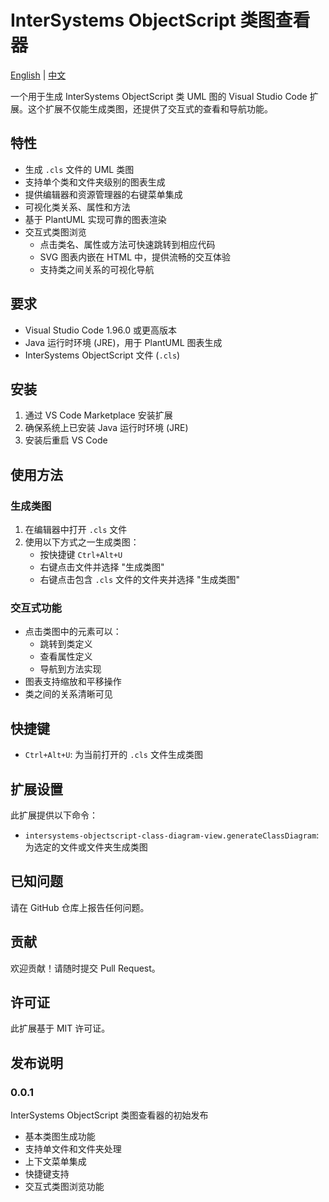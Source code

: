 # InterSystems ObjectScript 类图查看器

[English](README.md) | [中文](README.zh-CN.md)

一个用于生成 InterSystems ObjectScript 类 UML 图的 Visual Studio Code 扩展。这个扩展不仅能生成类图，还提供了交互式的查看和导航功能。

## 特性

- 生成 `.cls` 文件的 UML 类图
- 支持单个类和文件夹级别的图表生成
- 提供编辑器和资源管理器的右键菜单集成
- 可视化类关系、属性和方法
- 基于 PlantUML 实现可靠的图表渲染
- 交互式类图浏览
  - 点击类名、属性或方法可快速跳转到相应代码
  - SVG 图表内嵌在 HTML 中，提供流畅的交互体验
  - 支持类之间关系的可视化导航

## 要求

- Visual Studio Code 1.96.0 或更高版本
- Java 运行时环境 (JRE)，用于 PlantUML 图表生成
- InterSystems ObjectScript 文件 (`.cls`)

## 安装

1. 通过 VS Code Marketplace 安装扩展
2. 确保系统上已安装 Java 运行时环境 (JRE)
3. 安装后重启 VS Code

## 使用方法

### 生成类图
1. 在编辑器中打开 `.cls` 文件
2. 使用以下方式之一生成类图：
   - 按快捷键 `Ctrl+Alt+U`
   - 右键点击文件并选择 "生成类图"
   - 右键点击包含 `.cls` 文件的文件夹并选择 "生成类图"

### 交互式功能
- 点击类图中的元素可以：
  - 跳转到类定义
  - 查看属性定义
  - 导航到方法实现
- 图表支持缩放和平移操作
- 类之间的关系清晰可见

## 快捷键

- `Ctrl+Alt+U`: 为当前打开的 `.cls` 文件生成类图

## 扩展设置

此扩展提供以下命令：

* `intersystems-objectscript-class-diagram-view.generateClassDiagram`: 为选定的文件或文件夹生成类图

## 已知问题

请在 GitHub 仓库上报告任何问题。

## 贡献

欢迎贡献！请随时提交 Pull Request。

## 许可证

此扩展基于 MIT 许可证。

## 发布说明

### 0.0.1

InterSystems ObjectScript 类图查看器的初始发布
- 基本类图生成功能
- 支持单文件和文件夹处理
- 上下文菜单集成
- 快捷键支持
- 交互式类图浏览功能 